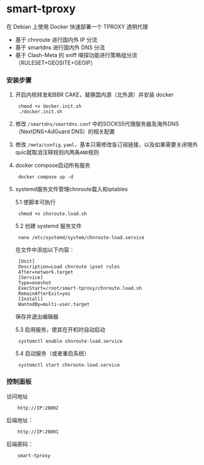 # smart-tproxy

在 Debian 上使用 Docker 快速部署一个 TPROXY 透明代理
 - 基于 chnroute 进行国内外 IP 分流
 - 基于 smartdns 进行国内外 DNS 分流
 - 基于 Clash-Meta 的 sniff 嗅探功能进行策略组分流（RULESET+GEOSITE+GEOIP）

### 安装步骤

1. 开启内核转发和BBR CAKE，替换国内源（北外源）并安装 docker

        chmod +x docker.init.sh
        ./docker.init.sh
   
2. 修改 `/smartdns/smartdns.conf` 中的SOCKS5代理服务器及海外DNS（NextDNS+AdGuard DNS）的相关配置

3. 修改 `/meta/config.yaml`，基本只需修改各订阅链接，以及如果需要关闭境外quic就取消注释规则内两条`AND`规则

4. docker compose启动所有服务

        docker compose up -d
   
5. systemd服务文件管理chnroute载入和iptables

    5.1 使脚本可执行

        chmod +x chnroute.load.sh
        
    5.2 创建 systemd 服务文件

        nano /etc/systemd/system/chnroute-load.service  

   在文件中添加以下内容：
  
        [Unit]  
        Description=Load chnroute ipset rules  
        After=network.target  
        [Service]  
        Type=oneshot  
        ExecStart=/root/smart-tproxy/chnroute.load.sh  
        RemainAfterExit=yes  
        [Install]  
        WantedBy=multi-user.target  
  
      保存并退出编辑器

    5.3 启用服务，使其在开机时自动启动
   
        systemctl enable chnroute-load.service
   
    5.4 启动服务（或者重启系统）
    
        systemctl start chnroute-load.service


   

### 控制面板

  访问地址

        http://IP:28002

  后端地址：

        http://IP:28001

  后端密码：

        smart-tproxy

